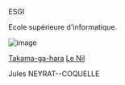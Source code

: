 ESGI

Ecole supérieure d'informatique.

![image](https://tse2.mm.bing.net/th?id=OIP.oTWXpjXYKWwE3fNksqCLwgHaFH&pid=Api)

[Takama-ga-hara](https://github.com/Doothrat/TP2-Labyrinthe/blob/main/takama-ga-hara.md)
[Le Nil](https://github.com/Doothrat/TP2-Labyrinthe/blob/main/game-over.md)

Jules NEYRAT--COQUELLE

